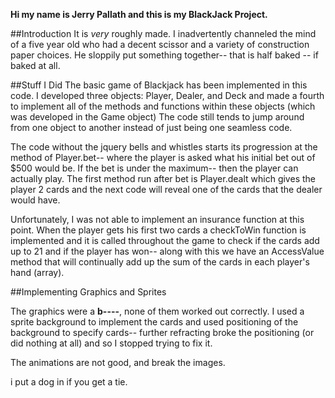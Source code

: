 **Hi my name is Jerry Pallath and this is my BlackJack Project.**

##Introduction
It is *very* roughly made.  I inadvertently channeled the mind of a five year old who had a decent scissor and a variety of construction paper choices.  He sloppily put something together-- that is half baked -- if baked at all.

##Stuff I Did
The basic game of Blackjack has been implemented in this code.  I developed three objects: Player, Dealer, and Deck and made a fourth to implement all of the methods and functions within these objects (which was developed in the Game object)  The code still tends to jump around from one object to another instead of just being one seamless code.  

The code without the jquery bells and whistles starts its progression at the method of Player.bet-- where the player is asked what his initial bet out of $500 would be.  If the bet is under the maximum-- then the player can actually play.  The first method run after bet is Player.dealt which gives the player 2 cards and the next code will reveal one of the cards that the dealer would have.  

Unfortunately, I was not able to implement an insurance function at this point.  When the player gets his first two cards a checkToWin function is implemented and it is called throughout the game to check if the cards add up to 21 and if the player has won-- along with this we have an AccessValue method that will continually add up the sum of the cards in each player's hand (array).

##Implementing Graphics and Sprites

The graphics were a **b----**, none of them worked out correctly.  I used a sprite background to implement the cards and used positioning of the background to specify cards-- further refracting broke the positioning (or did nothing at all) and so I stopped trying to fix it.

The animations are not good, and break the images.

i put a dog in if you get a tie.
